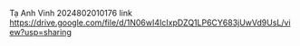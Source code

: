 Tạ Anh Vinh
2024802010176
link https://drive.google.com/file/d/1N06wI4IcIxpDZQ1LP6CY683jUwVd9UsL/view?usp=sharing
